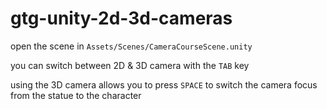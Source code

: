 # gtg-unity-2d-3d-cameras
open the scene in `Assets/Scenes/CameraCourseScene.unity`

you can switch between 2D & 3D camera with the `TAB` key

using the 3D camera allows you to press `SPACE` to switch the camera focus from the statue to the character
